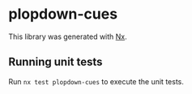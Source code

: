 # plopdown-cues

This library was generated with [Nx](https://nx.dev).

## Running unit tests

Run `nx test plopdown-cues` to execute the unit tests.
